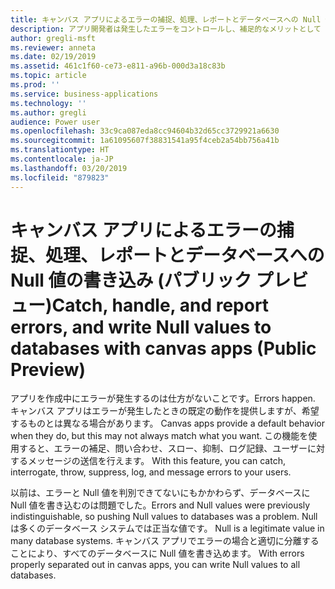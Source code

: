 ```yaml
---
title: キャンバス アプリによるエラーの捕捉、処理、レポートとデータベースへの Null 値の書き込み
description: アプリ開発者は発生したエラーをコントロールし、補足的なメリットとして Null 値を書き込めます。
author: gregli-msft
ms.reviewer: anneta
ms.date: 02/19/2019
ms.assetid: 461c1f60-ce73-e811-a96b-000d3a18c83b
ms.topic: article
ms.prod: ''
ms.service: business-applications
ms.technology: ''
ms.author: gregli
audience: Power user
ms.openlocfilehash: 33c9ca087eda8cc94604b32d65cc3729921a6630
ms.sourcegitcommit: 1a61095607f38831541a95f4ceb2a54bb756a41b
ms.translationtype: HT
ms.contentlocale: ja-JP
ms.lasthandoff: 03/20/2019
ms.locfileid: "879823"
---
```

# <a name="catch-handle-and-report-errors-and-write-null-values-to-databases-with-canvas-apps-public-preview"></a><span data-ttu-id="5e189-103">キャンバス アプリによるエラーの捕捉、処理、レポートとデータベースへの Null 値の書き込み (パブリック プレビュー)</span><span class="sxs-lookup"><span data-stu-id="5e189-103">Catch, handle, and report errors, and write Null values to databases with canvas apps (Public Preview)</span></span>




<span data-ttu-id="5e189-104">アプリを作成中にエラーが発生するのは仕方がないことです。</span><span class="sxs-lookup"><span data-stu-id="5e189-104">Errors happen.</span></span> <span data-ttu-id="5e189-105">キャンバス アプリはエラーが発生したときの既定の動作を提供しますが、希望するものとは異なる場合があります。</span><span class="sxs-lookup"><span data-stu-id="5e189-105"> Canvas apps provide a default behavior when they do, but this may not always match what you want.</span></span> <span data-ttu-id="5e189-106">この機能を使用すると、エラーの補足、問い合わせ、スロー、抑制、ログ記録、ユーザーに対するメッセージの送信を行えます。</span><span class="sxs-lookup"><span data-stu-id="5e189-106"> With this feature, you can catch, interrogate, throw, suppress, log, and message errors to your users.</span></span>

<span data-ttu-id="5e189-107">以前は、エラーと Null 値を判別できてないにもかかわらず、データベースに Null 値を書き込むのは問題でした。</span><span class="sxs-lookup"><span data-stu-id="5e189-107">Errors and Null values were previously indistinguishable, so pushing Null values to databases was a problem.</span></span> <span data-ttu-id="5e189-108">Null は多くのデータベース システムでは正当な値です。</span><span class="sxs-lookup"><span data-stu-id="5e189-108"> Null is a legitimate value in many database systems.</span></span> <span data-ttu-id="5e189-109">キャンバス アプリでエラーの場合と適切に分離することにより、すべてのデータベースに Null 値を書き込めます。</span><span class="sxs-lookup"><span data-stu-id="5e189-109"> With errors properly separated out in canvas apps, you can write Null values to all databases.</span></span>